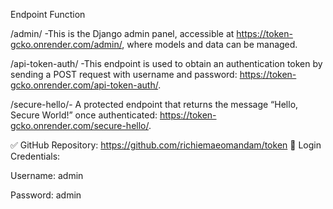 Endpoint	Function

/admin/	-This is the Django admin panel, accessible at 
https://token-gcko.onrender.com/admin/, where models and data can be managed.

/api-token-auth/	-This endpoint is used to obtain an authentication token by sending a POST request with username and password:
https://token-gcko.onrender.com/api-token-auth/.

/secure-hello/-	A protected endpoint that returns the message “Hello, Secure World!” once authenticated: 
https://token-gcko.onrender.com/secure-hello/.

✅ GitHub Repository: https://github.com/richiemaeomandam/token
🔐 Login Credentials:

Username: admin

Password: admin
